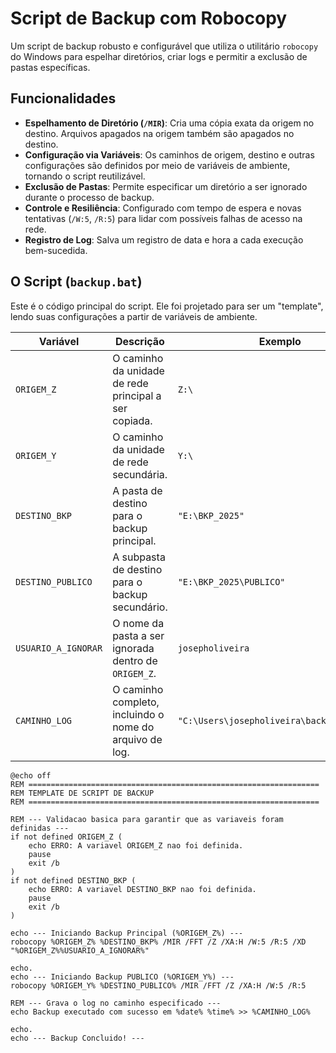 # Script de Backup com Robocopy

Um script de backup robusto e configurável que utiliza o utilitário `robocopy` do Windows para espelhar diretórios, criar logs e permitir a exclusão de pastas específicas.

## Funcionalidades

* **Espelhamento de Diretório (`/MIR`)**: Cria uma cópia exata da origem no destino. Arquivos apagados na origem também são apagados no destino.
* **Configuração via Variáveis**: Os caminhos de origem, destino e outras configurações são definidos por meio de variáveis de ambiente, tornando o script reutilizável.
* **Exclusão de Pastas**: Permite especificar um diretório a ser ignorado durante o processo de backup.
* **Controle e Resiliência**: Configurado com tempo de espera e novas tentativas (`/W:5`, `/R:5`) para lidar com possíveis falhas de acesso na rede.
* **Registro de Log**: Salva um registro de data e hora a cada execução bem-sucedida.

## O Script (`backup.bat`)

Este é o código principal do script. Ele foi projetado para ser um "template", lendo suas configurações a partir de variáveis de ambiente.

| Variável            | Descrição                                                  | Exemplo                                      |
| ------------------- | ---------------------------------------------------------- | -------------------------------------------- |
| `ORIGEM_Z`          | O caminho da unidade de rede principal a ser copiada.      | `Z:\`                                        |
| `ORIGEM_Y`          | O caminho da unidade de rede secundária.                   | `Y:\`                                        |
| `DESTINO_BKP`       | A pasta de destino para o backup principal.                | `"E:\BKP_2025"`                              |
| `DESTINO_PUBLICO`   | A subpasta de destino para o backup secundário.            | `"E:\BKP_2025\PUBLICO"`                      |
| `USUARIO_A_IGNORAR` | O nome da pasta a ser ignorada dentro de `ORIGEM_Z`.       | `josepholiveira`                             |
| `CAMINHO_LOG`       | O caminho completo, incluindo o nome do arquivo de log.    | `"C:\Users\josepholiveira\backup_log.txt"`   |

```batch
@echo off
REM =================================================================
REM TEMPLATE DE SCRIPT DE BACKUP
REM =================================================================

REM --- Validacao basica para garantir que as variaveis foram definidas ---
if not defined ORIGEM_Z (
    echo ERRO: A variavel ORIGEM_Z nao foi definida.
    pause
    exit /b
)
if not defined DESTINO_BKP (
    echo ERRO: A variavel DESTINO_BKP nao foi definida.
    pause
    exit /b
)

echo --- Iniciando Backup Principal (%ORIGEM_Z%) ---
robocopy %ORIGEM_Z% %DESTINO_BKP% /MIR /FFT /Z /XA:H /W:5 /R:5 /XD "%ORIGEM_Z%%USUARIO_A_IGNORAR%"

echo.
echo --- Iniciando Backup PUBLICO (%ORIGEM_Y%) ---
robocopy %ORIGEM_Y% %DESTINO_PUBLICO% /MIR /FFT /Z /XA:H /W:5 /R:5

REM --- Grava o log no caminho especificado ---
echo Backup executado com sucesso em %date% %time% >> %CAMINHO_LOG%

echo.
echo --- Backup Concluido! ---

